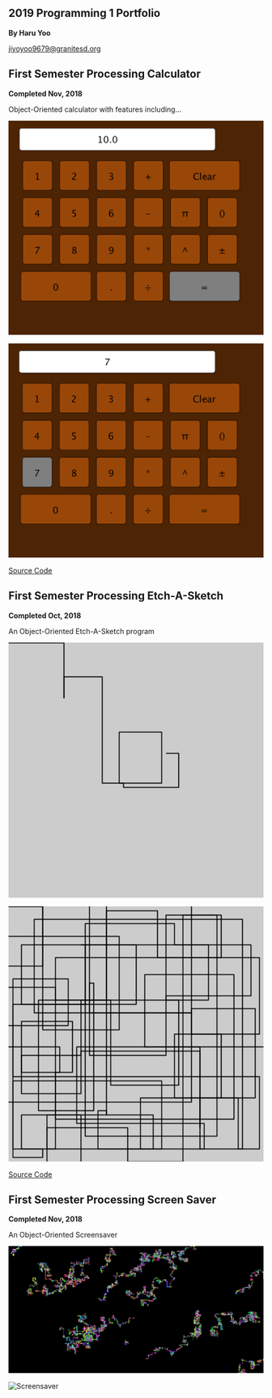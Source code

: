 ## 2019 Programming 1 Portfolio
**By Haru Yoo**

jiyoyoo9679@granitesd.org

## First Semester Processing Calculator
**Completed Nov, 2018**

Object-Oriented calculator with features including...

![Calculator Buttons](https://github.com/hyy9679/Programming-Portfolio-2019/blob/master/Images/Screen%20Shot%202019-05-08%20at%201.37.38%20PM.png)

![Calculator Buttons](https://github.com/hyy9679/Programming-Portfolio-2019/blob/master/Images/CalcScreenshot.png)

[Source Code](https://github.com/hyy9679/Programming-Portfolio-2019/blob/master/Code/calc.zip)


## First Semester Processing Etch-A-Sketch
**Completed Oct, 2018**

An Object-Oriented Etch-A-Sketch program

![Etch-A-Sketch](https://github.com/hyy9679/Programming-Portfolio-2019/blob/master/Images/line-000243.png)

![Etch-A-Sketch](https://github.com/hyy9679/Programming-Portfolio-2019/blob/master/Images/line-007863.png)

[Source Code](https://github.com/hyy9679/Programming-Portfolio-2019/blob/master/Code/Etch_A_Sketch.pde.zip)

## First Semester Processing Screen Saver
**Completed Nov, 2018**

An Object-Oriented Screensaver

![Screensaver](https://github.com/hyy9679/Programming-Portfolio-2019/blob/master/Images/Screensaver1.png)

![Screensaver](https://github.com/hyy9679/Programming-Portfolio-2019/blob/master/Images/Screensaver.png)
